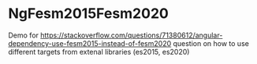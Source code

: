 # NgFesm2015Fesm2020

Demo for https://stackoverflow.com/questions/71380612/angular-dependency-use-fesm2015-instead-of-fesm2020 question on how to use different targets from extenal libraries (es2015, es2020)
